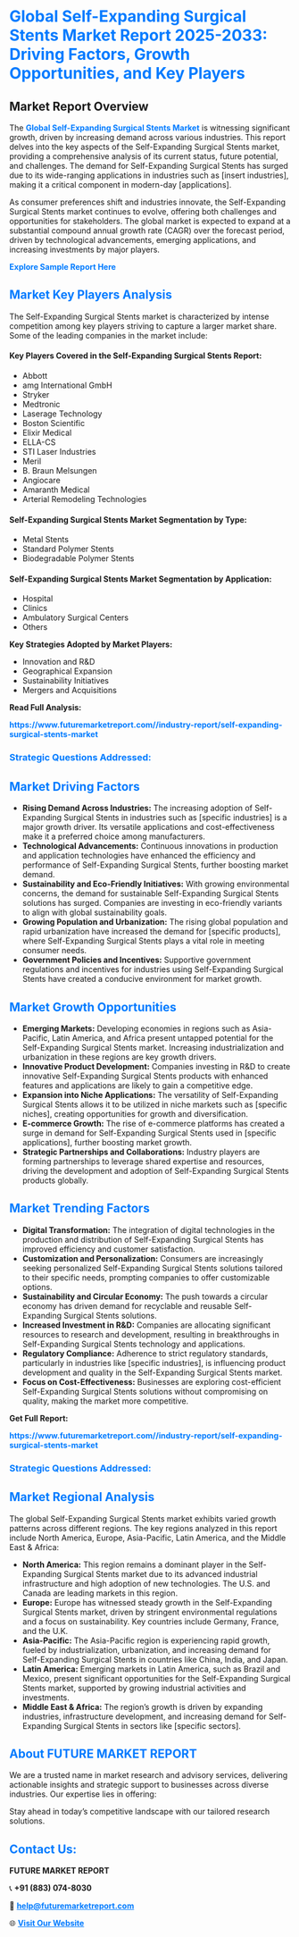 <h1 style="color: #007BFF;">Global Self-Expanding Surgical Stents Market Report 2025-2033: Driving Factors, Growth Opportunities, and Key Players</h1>

<section id="overview">
<h2>Market Report Overview</h2>
<p>The <a href="https://www.futuremarketreport.com//industry-report/self-expanding-surgical-stents-market" style="color: #007BFF; text-decoration: none;"><strong>Global Self-Expanding Surgical Stents Market</strong></a> is witnessing significant growth, driven by increasing demand across various industries. This report delves into the key aspects of the Self-Expanding Surgical Stents market, providing a comprehensive analysis of its current status, future potential, and challenges. The demand for Self-Expanding Surgical Stents has surged due to its wide-ranging applications in industries such as [insert industries], making it a critical component in modern-day [applications].</p>
<p>As consumer preferences shift and industries innovate, the Self-Expanding Surgical Stents market continues to evolve, offering both challenges and opportunities for stakeholders. The global market is expected to expand at a substantial compound annual growth rate (CAGR) over the forecast period, driven by technological advancements, emerging applications, and increasing investments by major players.</p>
</section>

<section id="overview">
<p><a href="https://www.futuremarketreport.com//request-sample/reportId=77354" style="color: #007BFF; text-decoration: none;"><strong>Explore Sample Report Here</strong></a></p>
</section>

<section id="key-players">
<h2 style="color: #007BFF;">Market Key Players Analysis</h2>
<p>The Self-Expanding Surgical Stents market is characterized by intense competition among key players striving to capture a larger market share. Some of the leading companies in the market include:</p>
<h4>Key Players Covered in the Self-Expanding Surgical Stents Report:</h4>
<ul><li>Abbott</li><li>amg International GmbH</li><li>Stryker</li><li>Medtronic</li><li>Laserage Technology</li><li>Boston Scientific</li><li>Elixir Medical</li><li>ELLA-CS</li><li>STI Laser Industries</li><li>Meril</li><li>B. Braun Melsungen</li><li>Angiocare</li><li>Amaranth Medical</li><li>Arterial Remodeling Technologies</li></ul>
<h4>Self-Expanding Surgical Stents Market Segmentation by Type:</h4>
<ul><li>Metal Stents</li><li>Standard Polymer Stents</li><li>Biodegradable Polymer Stents</li></ul>

<h4>Self-Expanding Surgical Stents Market Segmentation by Application:</h4>
<ul><li>Hospital</li><li>Clinics</li><li>Ambulatory Surgical Centers</li><li>Others</li></ul>
<p><strong>Key Strategies Adopted by Market Players:</strong></p>
<ul>
<li>Innovation and R&D</li>
<li>Geographical Expansion</li>
<li>Sustainability Initiatives</li>
<li>Mergers and Acquisitions</li>
</ul>
</section>

<section>
<p><strong>Read Full Analysis: </strong></p><a href="https://www.futuremarketreport.com//industry-report/self-expanding-surgical-stents-market" style="color: #007BFF; text-decoration: none;"><strong>https://www.futuremarketreport.com//industry-report/self-expanding-surgical-stents-market</strong></a>
<h3 style="color: #007BFF;">Strategic Questions Addressed:</h3>
</section>

<section id="driving-factors">
<h2 style="color: #007BFF;">Market Driving Factors</h2>
<ul>
<li><strong>Rising Demand Across Industries:</strong> The increasing adoption of Self-Expanding Surgical Stents in industries such as [specific industries] is a major growth driver. Its versatile applications and cost-effectiveness make it a preferred choice among manufacturers.</li>
<li><strong>Technological Advancements:</strong> Continuous innovations in production and application technologies have enhanced the efficiency and performance of Self-Expanding Surgical Stents, further boosting market demand.</li>
<li><strong>Sustainability and Eco-Friendly Initiatives:</strong> With growing environmental concerns, the demand for sustainable Self-Expanding Surgical Stents solutions has surged. Companies are investing in eco-friendly variants to align with global sustainability goals.</li>
<li><strong>Growing Population and Urbanization:</strong> The rising global population and rapid urbanization have increased the demand for [specific products], where Self-Expanding Surgical Stents plays a vital role in meeting consumer needs.</li>
<li><strong>Government Policies and Incentives:</strong> Supportive government regulations and incentives for industries using Self-Expanding Surgical Stents have created a conducive environment for market growth.</li>
</ul>
</section>

<section id="growth-opportunities">
<h2 style="color: #007BFF;">Market Growth Opportunities</h2>
<ul>
<li><strong>Emerging Markets:</strong> Developing economies in regions such as Asia-Pacific, Latin America, and Africa present untapped potential for the Self-Expanding Surgical Stents market. Increasing industrialization and urbanization in these regions are key growth drivers.</li>
<li><strong>Innovative Product Development:</strong> Companies investing in R&D to create innovative Self-Expanding Surgical Stents products with enhanced features and applications are likely to gain a competitive edge.</li>
<li><strong>Expansion into Niche Applications:</strong> The versatility of Self-Expanding Surgical Stents allows it to be utilized in niche markets such as [specific niches], creating opportunities for growth and diversification.</li>
<li><strong>E-commerce Growth:</strong> The rise of e-commerce platforms has created a surge in demand for Self-Expanding Surgical Stents used in [specific applications], further boosting market growth.</li>
<li><strong>Strategic Partnerships and Collaborations:</strong> Industry players are forming partnerships to leverage shared expertise and resources, driving the development and adoption of Self-Expanding Surgical Stents products globally.</li>
</ul>
</section>

<section id="trending-factors">
<h2 style="color: #007BFF;">Market Trending Factors</h2>
<ul>
<li><strong>Digital Transformation:</strong> The integration of digital technologies in the production and distribution of Self-Expanding Surgical Stents has improved efficiency and customer satisfaction.</li>
<li><strong>Customization and Personalization:</strong> Consumers are increasingly seeking personalized Self-Expanding Surgical Stents solutions tailored to their specific needs, prompting companies to offer customizable options.</li>
<li><strong>Sustainability and Circular Economy:</strong> The push towards a circular economy has driven demand for recyclable and reusable Self-Expanding Surgical Stents solutions.</li>
<li><strong>Increased Investment in R&D:</strong> Companies are allocating significant resources to research and development, resulting in breakthroughs in Self-Expanding Surgical Stents technology and applications.</li>
<li><strong>Regulatory Compliance:</strong> Adherence to strict regulatory standards, particularly in industries like [specific industries], is influencing product development and quality in the Self-Expanding Surgical Stents market.</li>
<li><strong>Focus on Cost-Effectiveness:</strong> Businesses are exploring cost-efficient Self-Expanding Surgical Stents solutions without compromising on quality, making the market more competitive.</li>
</ul>
</section>

<section>
<p><strong>Get Full Report: </strong></p><a href="https://www.futuremarketreport.com//industry-report/self-expanding-surgical-stents-market" style="color: #007BFF; text-decoration: none;"><strong>https://www.futuremarketreport.com//industry-report/self-expanding-surgical-stents-market</strong></a>
<h3 style="color: #007BFF;">Strategic Questions Addressed:</h3>
</section>


<section id="regional-analysis">
<h2 style="color: #007BFF;">Market Regional Analysis</h2>
<p>The global Self-Expanding Surgical Stents market exhibits varied growth patterns across different regions. The key regions analyzed in this report include North America, Europe, Asia-Pacific, Latin America, and the Middle East & Africa:</p>
<ul>
<li><strong>North America:</strong> This region remains a dominant player in the Self-Expanding Surgical Stents market due to its advanced industrial infrastructure and high adoption of new technologies. The U.S. and Canada are leading markets in this region.</li>
<li><strong>Europe:</strong> Europe has witnessed steady growth in the Self-Expanding Surgical Stents market, driven by stringent environmental regulations and a focus on sustainability. Key countries include Germany, France, and the U.K.</li>
<li><strong>Asia-Pacific:</strong> The Asia-Pacific region is experiencing rapid growth, fueled by industrialization, urbanization, and increasing demand for Self-Expanding Surgical Stents in countries like China, India, and Japan.</li>
<li><strong>Latin America:</strong> Emerging markets in Latin America, such as Brazil and Mexico, present significant opportunities for the Self-Expanding Surgical Stents market, supported by growing industrial activities and investments.</li>
<li><strong>Middle East & Africa:</strong> The region’s growth is driven by expanding industries, infrastructure development, and increasing demand for Self-Expanding Surgical Stents in sectors like [specific sectors].</li>
</ul>
</section>

<footer>
<h2 style="color: #007BFF;">About FUTURE MARKET REPORT</h2>
<p>We are a trusted name in market research and advisory services, delivering actionable insights and strategic support to businesses across diverse industries. Our expertise lies in offering:</p>

<p>Stay ahead in today’s competitive landscape with our tailored research solutions.</p>

<h2 style="color: #007BFF;">Contact Us:</h2>
<p><strong>FUTURE MARKET REPORT</strong></p>
<p>📞 <strong>+91 (883) 074-8030</strong></p>
<p>📧 <strong><a href="mailto:help@futuremarketreport.com" style="color: #007BFF;">help@futuremarketreport.com</a></strong></p>
<p>🌐 <strong><a href="https://www.futuremarketreport.com/" style="color: #007BFF;">Visit Our Website</a></strong></p>
</footer>